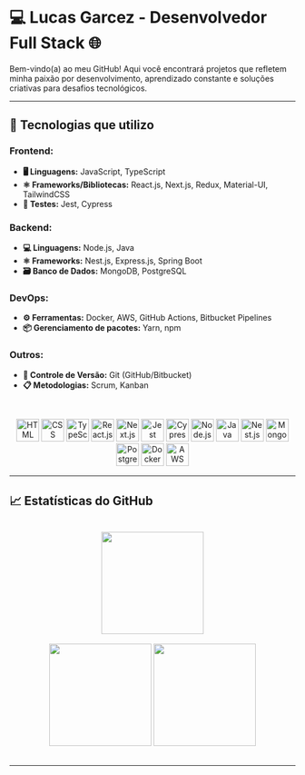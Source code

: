# 💻 Lucas Garcez - Desenvolvedor Full Stack 🌐

Bem-vindo(a) ao meu GitHub! Aqui você encontrará projetos que refletem minha paixão por desenvolvimento, aprendizado constante e soluções criativas para desafios tecnológicos.

---

## 🔧 Tecnologias que utilizo

### Frontend:

- **🖥️ Linguagens:** JavaScript, TypeScript
- **⚛️ Frameworks/Bibliotecas:** React.js, Next.js, Redux, Material-UI, TailwindCSS
- **🧪 Testes:** Jest, Cypress

### Backend:

- **💻 Linguagens:** Node.js, Java
- **⚛️ Frameworks:** Nest.js, Express.js, Spring Boot
- **🗃️ Banco de Dados:** MongoDB, PostgreSQL

### DevOps:

- **⚙️ Ferramentas:** Docker, AWS, GitHub Actions, Bitbucket Pipelines
- **📦 Gerenciamento de pacotes:** Yarn, npm

### Outros:

- **🔄 Controle de Versão:** Git (GitHub/Bitbucket)
- **📋 Metodologias:** Scrum, Kanban

<br />

<p display= "flex" align="center" gap="20px">
    <img src="https://cdn.jsdelivr.net/gh/devicons/devicon@latest/icons/html5/html5-original.svg" alt="HTML" width="40" height="40" />
    <img src="https://cdn.jsdelivr.net/gh/devicons/devicon@latest/icons/css3/css3-original.svg" alt="CSS" width="40" height="40" />
    <img src="https://cdn.jsdelivr.net/gh/devicons/devicon/icons/typescript/typescript-original.svg" alt="TypeScript" width="40" height="40"  />
    <img src="https://cdn.jsdelivr.net/gh/devicons/devicon/icons/react/react-original.svg" alt="React.js" width="40" height="40"  />
    <img src="https://cdn.jsdelivr.net/gh/devicons/devicon/icons/nextjs/nextjs-original.svg" alt="Next.js" width="40" height="40"  />
    <img src="https://cdn.jsdelivr.net/gh/devicons/devicon/icons/jest/jest-plain.svg" alt="Jest" width="40" height="40"  />
    <img src="https://cdn.jsdelivr.net/gh/devicons/devicon@latest/icons/cypressio/cypressio-original.svg" alt="Cypress" width="40" height="40"  />
    <img src="https://cdn.jsdelivr.net/gh/devicons/devicon/icons/nodejs/nodejs-original.svg" alt="Node.js" width="40" height="40"  />
    <img src="https://cdn.jsdelivr.net/gh/devicons/devicon/icons/java/java-original.svg" alt="Java" width="40" height="40"  />
    <img src="https://nestjs.com/img/logo-small.svg" alt="Nest.js" width="40" height="40"  />
    <img src="https://cdn.jsdelivr.net/gh/devicons/devicon/icons/mongodb/mongodb-original.svg" alt="MongoDB" width="40" height="40"  />
    <img src="https://cdn.jsdelivr.net/gh/devicons/devicon/icons/postgresql/postgresql-original.svg" alt="PostgreSQL" width="40" height="40"  />
    <img src="https://cdn.jsdelivr.net/gh/devicons/devicon/icons/docker/docker-original.svg" alt="Docker" width="40" height="40"  />
    <img src="https://cdn.jsdelivr.net/gh/devicons/devicon@latest/icons/amazonwebservices/amazonwebservices-plain-wordmark.svg" alt="AWS" width="40" height="40" />
          
</p>

---

## 📈 Estatísticas do GitHub

<br/>

<div align="center">
    <img  height="180em" src="https://github-readme-stats.vercel.app/api/top-langs/?username=garcezlucas&layout=compact&theme=dracula"/>  
    <br/>
    <br/>
    <img  height="180em" src="https://github-readme-stats.vercel.app/api?username=garcezlucas&show_icons=true&theme=dracula&count_private=true"/>  
    <img  height="180em" src="https://github-readme-streak-stats.herokuapp.com?user=garcezlucas&theme=dracula&date_format=M%20j%5B%2C%20Y%5D"/>
</div>

<br/>

---


